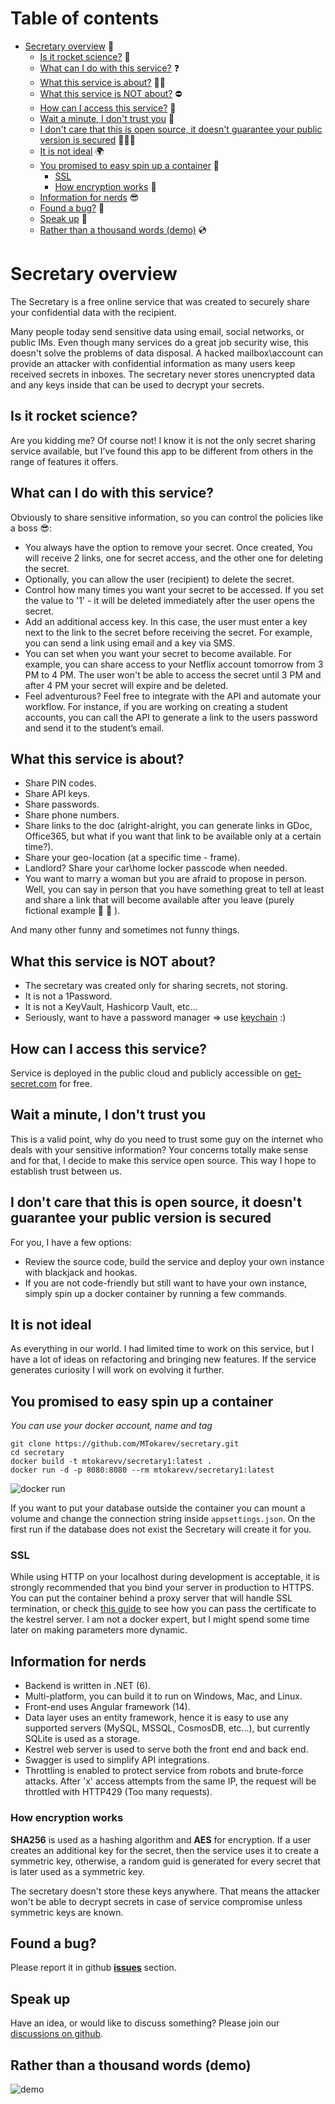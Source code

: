 # Table of contents

- [Secretary overview](#secretary-overview) 🔑
  - [Is it rocket science?](#is-it-rocket-science) 🚀
  - [What can I do with this service?](#what-can-i-do-with-this-service) ❓
  - [What this service is about?](#what-this-service-is-about) 👍🏼
  - [What this service is NOT about?](#what-this-service-is-not-about) ⛔️
  - [How can I access this service?](#how-can-i-access-this-service) 🚦
  - [Wait a minute, I don't trust you](#wait-a-minute-i-dont-trust-you) 🧐
  - [I don't care that this is open source, it doesn't guarantee your public version is secured](#i-dont-care-that-this-is-open-source-it-doesnt-guarantee-your-public-version-is-secured) 👮🏼‍♂️
  - [It is not ideal](#it-is-not-ideal) 🌍
  - [You promised to easy spin up a container](#you-promised-to-easy-spin-up-a-container) 🚚
    - [SSL](#ssl)
    - [How encryption works](#how-encryption-works) 🔐
  - [Information for nerds](#information-for-nerds) 😎
  - [Found a bug?](#found-a-bug) 🐞
  - [Speak up](#speak-up) 📣
  - [Rather than a thousand words (demo)](#rather-than-a-thousand-words-demo) 💿


# Secretary overview 

The Secretary is a free online service that was created to securely share your confidential data with the recipient.

Many people today send sensitive data using email, social networks, or public IMs. Even though many services do a great job security wise, this doesn't solve the problems of data disposal. A hacked mailbox\account can provide an attacker with confidential information as many users keep received secrets in inboxes.
The secretary never stores unencrypted data and any keys inside that can be used to decrypt your secrets.

## Is it rocket science?

Are you kidding me? Of course not!
I know it is not the only secret sharing service available, but I’ve found this app to be different from others in the range of features it offers.

## What can I do with this service?

Obviously to share sensitive information, so you can control the policies like a boss 😎:

* You always have the option to remove your secret. Once created, You will receive 2 links, one for secret access, and the other one for deleting the secret.
* Optionally, you can allow the user (recipient) to delete the secret.
* Control how many times you want your secret to be accessed. If you set the value to '1' - it
will be deleted immediately after the user opens the secret.
* Add an additional access key. In this case, the user must enter a key next to the link to the secret before receiving the secret. For example, you can send a link using email and a key via SMS.
* You can set when you want your secret to become available. For example, you can share access to your Netflix account tomorrow from 3 PM to 4 PM. The user won't be able to access the secret until 3 PM and after 4 PM your secret will expire and be deleted.
* Feel adventurous? Feel free to integrate with the API and automate your workflow. For instance, if you are working on creating a student accounts, you can call the API to generate a link to the users password and send it to the student’s email.

## What this service is about?

* Share PIN codes.
* Share API keys.
* Share passwords.
* Share phone numbers.
* Share links to the doc (alright-alright, you can generate links in GDoc, Office365, but what if you want that link to be available only at a certain time?).
* Share your geo-location (at a specific time - frame).
* Landlord? Share your car\home locker passcode when needed.
* You want to marry a woman but you are afraid to propose in person. Well, you can say in
person that you have something great to tell at least and share a link that will become available after you leave (purely fictional example 🤵 👰 ).
      
And many other funny and sometimes not funny things.

## What this service is NOT about?

* The secretary was created only for sharing secrets, not storing.
* It is not a 1Password.
* It is not a KeyVault, Hashicorp Vault, etc...
* Seriously, want to have a password manager => use [keychain](https://support.apple.com/lv-lv/guide/mac-help/mchlf375f392/mac) :)

## How can I access this service?

Service is deployed in the public cloud and publicly accessible on [get-secret.com](https://get-secret.com) for free.

## Wait a minute, I don't trust you

This is a valid point, why do you need to trust some guy on the internet who deals with your sensitive information?
Your concerns totally make sense and for that, I decide to make this service open source. This way I hope to establish trust between us.

## I don't care that this is open source, it doesn't guarantee your public version is secured

For you, I have a few options:

* Review the source code, build the service and deploy your own instance with blackjack and hookas.
* If you are not code-friendly but still want to have your own instance, simply spin up a docker container by running a few commands.

## It is not ideal

As everything in our world. I had limited time to work on this service, but I have a lot of ideas on refactoring and bringing new features.
If the service generates curiosity I will work on evolving it further.

## You promised to easy spin up a container

*You can use your docker account, name and tag*
```
git clone https://github.com/MTokarev/secretary.git
cd secretary
docker build -t mtokarevv/secretary1:latest . 
docker run -d -p 8080:8080 --rm mtokarevv/secretary1:latest
```

![docker run](./docs/dockerRun.png)

If you want to put your database outside the container you can mount a volume and change the connection string inside `appsettings.json`.
On the first run if the database does not exist the Secretary will create it for you.

### SSL

While using HTTP on your localhost during development is acceptable, it is strongly recommended that you bind your server in production to HTTPS.
You can put the container behind a proxy server that will handle SSL termination, or check [this guide](https://learn.microsoft.com/en-us/aspnet/core/security/docker-https?view=aspnetcore-6.0) to see how you can pass the certificate to the kestrel server.
I am not a docker expert, but I might spend some time later on making parameters more dynamic.

## Information for nerds

* Backend is written in .NET (6).
* Multi-platform, you can build it to run on Windows, Mac, and Linux.
* Front-end uses Angular framework (14).
* Data layer uses an entity framework, hence it is easy to use any supported servers (MySQL, MSSQL, CosmosDB, etc...), but currently SQLite is used as a storage.
* Kestrel web server is used to serve both the front end and back end.
* Swagger is used to simplify API integrations.
* Throttling is enabled to protect service from robots and brute-force attacks. After 'x'  access attempts from the same IP, the request will be throttled with HTTP429 (Too many requests).

### How encryption works

**SHA256** is used as a hashing algorithm and **AES** for encryption.
If a user creates an additional key for the secret, then the service uses it to create a symmetric key, otherwise, a random guid is generated for every secret that is later used as a symmetric key.

The secretary doesn't store these keys anywhere. That means the attacker won't be able to decrypt secrets in case of service compromise unless symmetric keys are known.

## Found a bug?

Please report it in github [**issues**](https://github.com/MTokarev/secretary/issues) section.

## Speak up

Have an idea, or would like to discuss something? Please join our [discussions on github](https://github.com/MTokarev/secretary/discussions).

## Rather than a thousand words (demo)
 
 ![demo](./docs/demo.gif)


